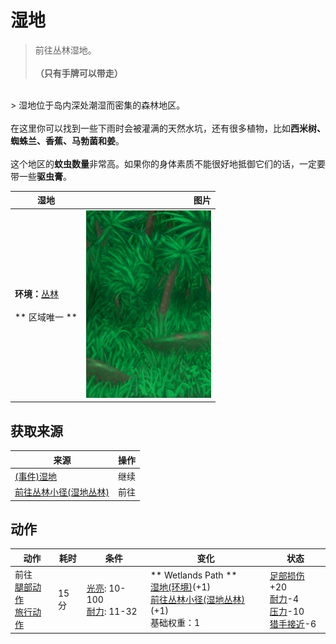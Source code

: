 # 湿地  
> 前往丛林湿地。<br><br><b>（只有手牌可以带走）</b>  
<br>  
> 湿地位于岛内深处潮湿而密集的森林地区。<br><br>在这里你可以找到一些下雨时会被灌满的天然水坑，还有很多植物，比如<b>西米树、蜘蛛兰、香蕉、马勃菌和姜</b>。<br><br>这个地区的<b>蚊虫数量</b>非常高。如果你的身体素质不能很好地抵御它们的话，一定要带一些<b>驱虫膏</b>。  
  
  湿地  |   图片   
 ----  |  ----:   
 **环境：**[丛林](Jungle.md)<br><br>** 区域唯一 **  |  <img decoding="async" src="Sprite/Wetlands.png" href="a.md" style="max-width:300px;max-height:300px;">   
  
## 获取来源  
来源  |  操作  
----  |  ----  
[(事件)湿地](Event_WetlandsFound.md)  |  继续  
[前往丛林小径(湿地丛林)](Path_WetlandsToJungle.md)  |  前往  
## 动作  
动作  |  耗时  |  条件  |  变化  |  状态  
----  |  ----  |  ----  |  ----  |  ----  
前往<br>[腿部动作](LegAction.md)<br>[旅行动作](TravelAction.md)  |  15分  |  [光亮](Light.md): 10-100<br>[耐力](Stamina.md): 11-32  |  ** Wetlands Path **<br>  [湿地(环境)](Env_Wetlands.md)(+1)<br>  [前往丛林小径(湿地丛林)](Path_WetlandsToJungle.md)(+1)<br>基础权重：1<br>  |  [足部损伤](FootDamage.md)+20<br>[耐力](Stamina.md)-4<br>[压力](Stress.md)-10<br>[猎手接近](HuntersProximity.md)-6  
